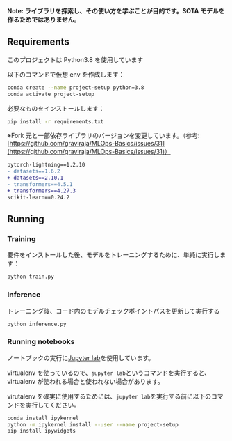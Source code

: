 **Note: ライブラリを探索し、その使い方を学ぶことが目的です。SOTA モデルを作るためではありません**。

## Requirements

このプロジェクトは Python3.8 を使用しています

以下のコマンドで仮想 env を作成します：

```bash
conda create --name project-setup python=3.8
conda activate project-setup
```

必要なものをインストールします：

```bash
pip install -r requirements.txt
```

※Fork 元と一部依存ライブラリのバージョンを変更しています。（参考: [https://github.com/graviraja/MLOps-Basics/issues/31](https://github.com/graviraja/MLOps-Basics/issues/31)）

```diff
pytorch-lightning==1.2.10
- datasets==1.6.2
+ datasets==2.10.1
- transformers==4.5.1
+ transformers==4.27.3
scikit-learn==0.24.2
```

## Running

### Training

要件をインストールした後、モデルをトレーニングするために、単純に実行します：

```bash
python train.py
```

### Inference

トレーニング後、コード内のモデルチェックポイントパスを更新して実行する

```bash
python inference.py
```

### Running notebooks

ノートブックの実行に[Jupyter lab](https://jupyter.org/install)を使用しています。

virtualenv を使っているので、`jupyter lab`というコマンドを実行すると、virtualenv が使われる場合と使われない場合があります。

virutalenv を確実に使用するためには、`jupyter lab`を実行する前に以下のコマンドを実行してください。

```bash
conda install ipykernel
python -m ipykernel install --user --name project-setup
pip install ipywidgets
```
